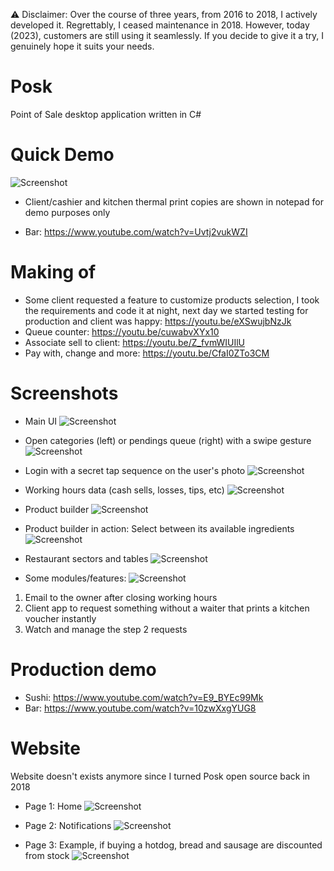 ⚠️ Disclaimer: Over the course of three years, from 2016 to 2018, I actively developed it. Regrettably, I ceased maintenance in 2018. However, today (2023), customers are still using it seamlessly. If you decide to give it a try, I genuinely hope it suits your needs.

# Posk
Point of Sale desktop application written in C#

# Quick Demo
![Screenshot](gif03.gif)
- Client/cashier and kitchen thermal print copies are shown in notepad for demo purposes only

- Bar: https://www.youtube.com/watch?v=Uvtj2vukWZI

# Making of
- Some client requested a feature to customize products selection, I took the requirements and code it at night, next day we started testing for production and client was happy: https://youtu.be/eXSwujbNzJk
- Queue counter: https://youtu.be/cuwabvXYx10
- Associate sell to client: https://youtu.be/Z_fvmWIUIlU
- Pay with, change and more: https://youtu.be/CfaI0ZTo3CM

# Screenshots
- Main UI
![Screenshot](screenshot01.png)

- Open categories (left) or pendings queue (right) with a swipe gesture
![Screenshot](screenshot05.png)

- Login with a secret tap sequence on the user's photo
![Screenshot](screenshot02.png)

- Working hours data (cash sells, losses, tips, etc)
![Screenshot](screenshot03.png)

- Product builder
![Screenshot](screenshot04.png)

- Product builder in action: Select between its available ingredients
![Screenshot](screenshot06.png)

- Restaurant sectors and tables
![Screenshot](screenshot07.png)

- Some modules/features:
![Screenshot](screenshot11.png)
1. Email to the owner after closing working hours
2. Client app to request something without a waiter that prints a kitchen voucher instantly
3. Watch and manage the step 2 requests

# Production demo
- Sushi: https://www.youtube.com/watch?v=E9_BYEc99Mk
- Bar: https://www.youtube.com/watch?v=10zwXxgYUG8

# Website
Website doesn't exists anymore since I turned Posk open source back in 2018

- Page 1: Home
![Screenshot](screenshot08.png)

- Page 2: Notifications
![Screenshot](screenshot09.png)

- Page 3: Example, if buying a hotdog, bread and sausage are discounted from stock
![Screenshot](screenshot10.png)

